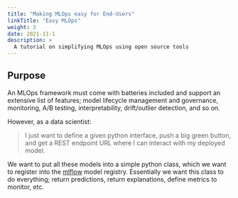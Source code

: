 ```yaml
---
title: "Making MLOps easy for End-Users"
linkTitle: "Easy MLOps"
weight: 3
date: 2021-11-1
description: >
  A tutorial on simplifying MLOps using open source tools
---
```


## Purpose

An MLOps framework must come with batteries included and support an extensive list of features; model lifecycle management and governance, monitoring, A/B testing, interpretability, drift/outlier detection, and so on. 

However, as a data scientist:

> I just want to define a given python interface, push a big green button, and get a REST endpoint URL where I can interact with my deployed model.

We want to put all these models into a simple python class, which we want to register into the [mlflow](https://mlflow.org/) model registry. Essentially we want this class to do everything; return predictions, return explanations, define metrics to monitor, etc.
